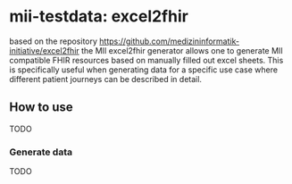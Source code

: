 # mii-testdata: excel2fhir

based on the repository https://github.com/medizininformatik-initiative/excel2fhir
the MII excel2fhir generator allows one to generate MII compatible FHIR resources based on manually filled out excel sheets.
This is specifically useful when generating data for a specific use case where different patient journeys can be described in detail.

## How to use

TODO

### Generate data

TODO

